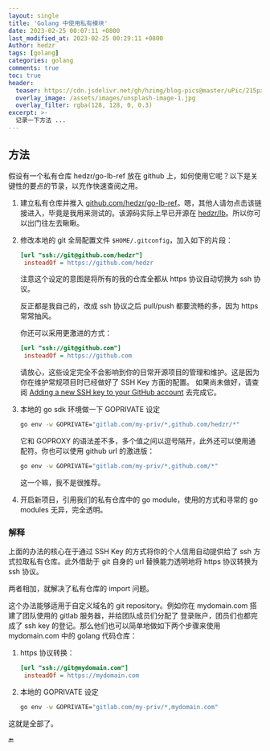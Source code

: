 ```yaml
---
layout: single
title: 'Golang 中使用私有模块'
date: 2023-02-25 00:07:11 +0800
last_modified_at: 2023-02-25 00:29:11 +0800
Author: hedzr
tags: [golang]
categories: golang
comments: true
toc: true
header:
  teaser: https://cdn.jsdelivr.net/gh/hzimg/blog-pics@master/uPic/215px-Go_Logo_Blue.svg.png
  overlay_image: /assets/images/unsplash-image-1.jpg
  overlay_filter: rgba(128, 128, 0, 0.3)
excerpt: >-
  记录一下方法 ...
---
```


## 方法

假设有一个私有仓库 hedzr/go-lb-ref 放在 github 上，如何使用它呢？以下是关键性的要点的节录，以充作快速查阅之用。

1. 建立私有仓库并推入 [github.com/hedzr/go-lb-ref](https://github.com/hedzr/go-lb-ref)。嗯，其他人请勿点击该链接进入，毕竟是我用来测试的。该源码实际上早已开源在 [hedzr/lb](https;//github.com/hedzr/lb)。所以你可以出门往左去瞅瞅。

2. 修改本地的 git 全局配置文件 `$HOME/.gitconfig`，加入如下的片段：

   ```ini
   [url "ssh://git@github.com/hedzr"]
   	insteadOf = https://github.com/hedzr
   ```

   注意这个设定的意图是将所有的我的仓库全都从 https 协议自动切换为 ssh 协议。

   反正都是我自己的，改成 ssh 协议之后 pull/push 都要流畅的多，因为 https 常常抽风。

   你还可以采用更激进的方式：

   ```ini
   [url "ssh://git@github.com"]
   	insteadOf = https://github.com
   ```

   请放心，这些设定完全不会影响到你的日常开源项目的管理和维护。这是因为你在维护常规项目时已经做好了 SSH Key 方面的配置。 如果尚未做好，请查阅 [Adding a new SSH key to your GitHub account](https://docs.github.com/en/authentication/connecting-to-github-with-ssh/adding-a-new-ssh-key-to-your-github-account) 去完成它。

3. 本地的 go sdk 环境做一下 GOPRIVATE 设定

   ```bash
   go env -w GOPRIVATE="gitlab.com/my-priv/*,github.com/hedzr/*"
   ```

   它和 GOPROXY 的语法差不多，多个值之间以逗号隔开，此外还可以使用通配符。你也可以使用 github url 的激进版：

   ```bash
   go env -w GOPRIVATE="gitlab.com/my-priv/*,github.com/*"
   ```

   这一个嘛，我不是很推荐。

4. 开启新项目，引用我们的私有仓库中的 go module，使用的方式和寻常的 go modules 无异，完全透明。

### 解释

上面的办法的核心在于通过 SSH Key 的方式将你的个人信用自动提供给了 ssh 方式拉取私有仓库。此外借助于 git 自身的 url 替换能力透明地将 https 协议转换为 ssh 协议。

两者相加，就解决了私有仓库的 import 问题。

这个办法能够适用于自定义域名的 git repository。例如你在 mydomain.com 搭建了团队使用的 gitlab 服务器，并给团队成员们分配了 登录账户，团员们也都完成了 ssh key 的登记。那么他们也可以简单地做如下两个步骤来使用 mydomain.com 中的 golang 代码仓库：

1. https 协议转换：

   ```ini
   [url "ssh://git@mydomain.com"]
   	insteadOf = https://mydomain.com
   ```

2. 本地的 GOPRIVATE 设定

   ```bash
   go env -w GOPRIVATE="gitlab.com/my-priv/*,mydomain.com"
   ```

这就是全部了。





🔚